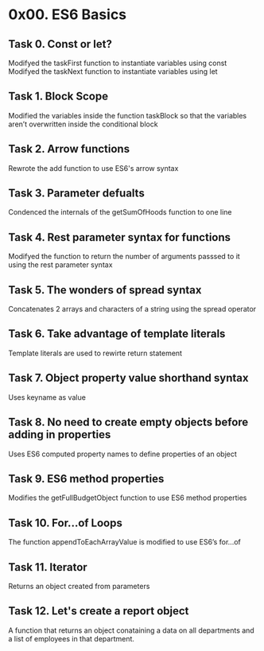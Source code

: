 # 0x00. ES6 Basics
## Task 0. Const or let?
Modifyed the taskFirst function to instantiate variables using const   
Modifyed the taskNext function to instantiate variables using let 
## Task 1. Block Scope 
Modified the variables inside the function taskBlock so that the variables aren’t overwritten inside the conditional block  
## Task 2. Arrow functions
Rewrote the add function to use ES6's arrow syntax  
## Task 3. Parameter defualts
Condenced the internals of the getSumOfHoods function to one line 
## Task 4. Rest parameter syntax for functions
Modifyed the function to return the number of arguments passsed to it using the rest parameter syntax
## Task 5. The wonders of spread syntax 
Concatenates 2 arrays and characters of a string using the spread operator  
## Task 6. Take advantage of template literals
Template literals are used to rewirte return statement  
## Task 7. Object property value shorthand syntax
Uses keyname as value  
## Task 8. No need to create empty objects before adding in properties
Uses ES6 computed property names to define properties of an object 
## Task 9. ES6 method properties
Modifies the getFullBudgetObject function to use ES6 method properties 
## Task 10. For...of Loops
The function appendToEachArrayValue is modified to use ES6’s for...of 
## Task 11. Iterator
Returns an object created from parameters  
## Task 12. Let's create a report object
A function that returns an object conataining a data on all departments and a list of employees in that department.  
